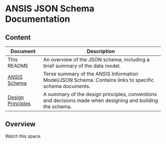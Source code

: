 # ANSIS JSON Schema Documentation

## Content
| Document                                    | Description                                                                                                |
|---------------------------------------------|------------------------------------------------------------------------------------------------------------|
| This README                                 | An overview of the JSON schema, including a brief summary of the data model.                               |
| [ANSIS Schema](./ansis-schema.md)           | Terse summary of the ANSIS Information Model/JSON Schema. Contains links to specific schema documents.     |
| [Design Principles](design-principles.md)   | A summary of the design principles, conventions and decisions made when designing and building the schema. |

## Overview
Watch this space.